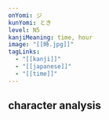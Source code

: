 ```yaml
---
onYomi: ジ
kunYomi: とき
level: N5
kanjiMeaning: time, hour
image: "[[時.jpg]]"
tagLinks:
  - "[[kanji]]"
  - "[[japanese]]"
  - "[[time]]"
---
```

## character analysis